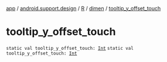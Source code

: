 [app](../../../index.md) / [android.support.design](../../index.md) / [R](../index.md) / [dimen](index.md) / [tooltip_y_offset_touch](.)

# tooltip_y_offset_touch

`static val tooltip_y_offset_touch: `[`Int`](https://kotlinlang.org/api/latest/jvm/stdlib/kotlin/-int/index.html)
`static val tooltip_y_offset_touch: `[`Int`](https://kotlinlang.org/api/latest/jvm/stdlib/kotlin/-int/index.html)